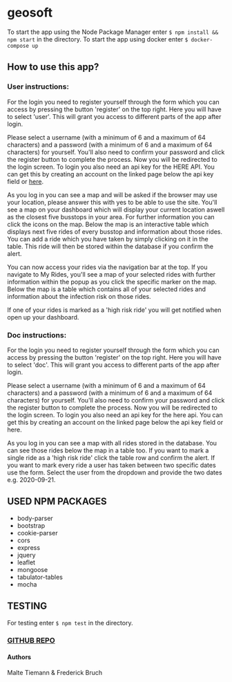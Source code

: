 # geosoft

To start the app using the Node Package Manager enter ```$ npm install && npm start``` in the directory.
To start the app using docker enter ```$ docker-compose up```

## How to use this app?

### User instructions:
For the login you need to register yourself through the form which you can access by pressing the button 'register' on the top right. Here you will have to select 'user'. This will grant you access to different parts of the app after login.

Please select a username (with a minimum of 6 and a maximum of 64 characters) and a password (with a minimum of 6 and a maximum of 64 characters) for yourself. You'll also need to confirm your password and click the register button to complete the process.
Now you will be redirected to the login screen. To login you also need an api key for the HERE API. You can get this by creating an account on the linked page below the api key field or [here](https://developer.here.com/documentation/authentication/dev_guide/topics/api-key-credentials.html).

As you log in you can see a map and will be asked if the browser may use your location, please answer this with yes to be able to use the site. You'll see a map on your dashboard which will display your current location aswell as the closest five busstops in your area. For further information you can click the icons on the map. Below the map is an interactive table which displays next five rides of every busstop and information about those rides. You can add a ride which you have taken by simply clicking on it in the table. This ride will then be stored within the database if you confirm the alert.

You can now access your rides via the navigation bar at the top. If you navigate to My Rides, you'll see a map of your selected rides with further information within the popup as you click the specific marker on the map. Below the map is a table which contains all of your selected rides and information about the infection risk on those rides.

If one of your rides is marked as a 'high risk ride' you will get notified when open up your dashboard.

### Doc instructions:
For the login you need to register yourself through the form which you can access by pressing the button 'register' on the top right. Here you will have to select 'doc'. This will grant you access to different parts of the app after login.

Please select a username (with a minimum of 6 and a maximum of 64 characters) and a password (with a minimum of 6 and a maximum of 64 characters) for yourself. You'll also need to confirm your password and click the register button to complete the process.
Now you will be redirected to the login screen. To login you also need an api key for the here api. You can get this by creating an account on the linked page below the api key field or here.

As you log in you can see a map with all rides stored in the database. You can see those rides below the map in a table too. If you want to mark a single ride as a 'high risk ride' click the table row and confirm the alert. If you want to mark every ride a user has taken between two specific dates use the form. Select the user from the dropdown and provide the two dates e.g. 2020-09-21.

## USED NPM PACKAGES
- body-parser
- bootstrap
- cookie-parser
- cors
- express
- jquery
- leaflet
- mongoose
- tabulator-tables
- mocha

## TESTING
For testing enter ```$ npm test``` in the directory.

### [GITHUB REPO](https://github.com/fbruc03)

#### Authors
Malte Tiemann & Frederick Bruch
